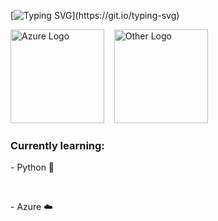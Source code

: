 [![Typing SVG](https://readme-typing-svg.demolab.com?font=Fira+Code&pause=1000&color=010406&width=435&lines=Hi%2C+I'm+Alexander+Vo+(guruincloud).;Learning+Python+and+Azure.)](https://git.io/typing-svg)

<p>
  <img src="https://logos-world.net/wp-content/uploads/2021/03/Azure-Logo-2020-present.png" alt="Azure Logo" width="150"/>
  &nbsp;&nbsp;
  <img src="https://qavalidation.com/wp-content/uploads/2018/02/python-logo.png" alt="Other Logo" width="150"/>
</p>

<h3>Currently learning:</h3>
<p>- Python 🐍</p>
<br>
<p>- Azure ☁️</p>
